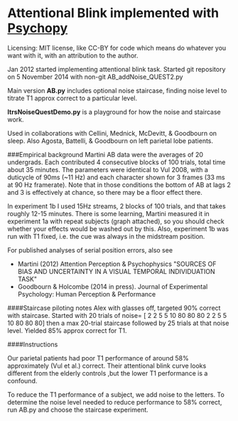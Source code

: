 Attentional Blink implemented with [Psychopy](https://github.com/psychopy/psychopy)
============================
Licensing: MIT license, like CC-BY for code which means do whatever you want with it, with an attribution to the author.

Jan 2012 started implementing attentional blink task. Started git repository on 5 November 2014 with non-git AB_addNoise_QUEST2.py

Main version **AB.py** includes optional noise staircase, finding noise level to titrate T1 approx correct to a particular level.

**ltrsNoiseQuestDemo.py** is a playground for how the noise and staircase work. 

Used in collaborations with Cellini, Mednick, McDevitt, & Goodbourn on sleep. Also Agosta, Battelli, & Goodbourn on left parietal lobe patients.

###Empirical background
Martini AB data were the averages of 20 undergrads. Each contributed 4 consecutive blocks of 100 trials, total time about 35 minutes. The parameters were identical to Vul 2008, 
with a duticycle of 90ms (~11 Hz) and each character shown for 3 frames (33 ms at 90 Hz framerate). Note that in those conditions the bottom of AB at lags 2 and 3 is effectively at chance, so there may be a floor effect there.

In experiment 1b I used 15Hz streams, 2 blocks of 100 trials, and that takes roughly 12-15 minutes.
There is some learning, Martini  measured it in experiment 1a with repeat subjects (graph attached), so you should check whether your effects would be washed out by this. 
Also, experiment 1b was run with T1 fixed, i.e. the cue was always in the midstream position.

For published analyses of serial position errors, also see 
* Martini (2012) Attention Perception & Psychophysics "SOURCES OF BIAS AND UNCERTAINTY IN A VISUAL TEMPORAL INDIVIDUATION TASK"
* Goodbourn & Holcombe (2014 in press).  Journal of Experimental Psychology: Human Perception & Performance

####Staircase piloting notes
Alex with glasses off, targeted 90% correct with staircase.
Started with 20 trials of noise= [ 2  2  5  5 10 80 80 80  2  2  5  5 10 80 80 80] then a max 20-trial staircase followed by 25 trials at that noise level. Yielded 85% approx correct for T1.

####Instructions

Our parietal patients had poor T1 performance of around 58% approximately (Vul et al.) correct. Their attentional blink curve looks different from the elderly controls ,but the lower T1 performance is a confound. 

To reduce the T1 performance of a subject, we add noise to the letters. To determine the noise level needed to reduce performance to 58% correct, run AB.py and choose the staircase experiment.


